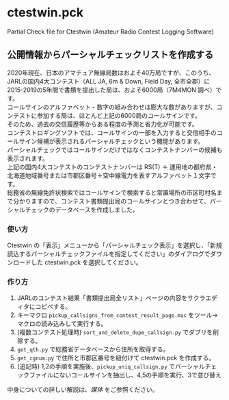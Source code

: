 # ctestwin.pck
Partial Check file for Ctestwin (Amateur Radio Contest Logging Software)

## 公開情報からパーシャルチェックリストを作成する

2020年現在、日本のアマチュア無線局数はおよそ40万局ですが、このうち、JARLの国内4大コンテスト（ALL JA, 6m & Down, Field Day, 全市全郡）に 2015-2019の5年間で書類を提出した局は、およそ6000局（7M4MON 調べ）です。  
コールサインのアルファベット・数字の組み合わせは膨大な数がありますが、コンテストに参加する局は、ほとんど上記の6000局のコールサインです。  
そのため、過去の交信履歴等からある程度の予測と省力化が可能です。  
コンテストロギングソフトでは、コールサインの一部を入力すると交信相手のコールサイン候補が表示されるパーシャルチェックという機能があります。  
パーシャルチェックではコールサインだけではなくコンテストナンバーの候補も表示されます。  
上記の国内4大コンテストのコンテストナンバーは RS(T) ＋ 運用地の都府県・北海道地域番号または市郡区番号＋空中線電力を表すアルファベット１文字です。  
総務省の無線免許状検索ではコールサインで検索すると常置場所の市区町村名まで分かりますので、コンテスト書類提出局のコールサインとつき合わせて、パーシャルチェックのデータベースを作成しました。

### 使い方
Ctestwin の「表示」メニューから「パーシャルチェック表示」を選択し、「新規読込するパーシャルチェックファイルを指定してください」のダイアログでダウンロードした ctestwin.pck を選択してください。

### 作り方
1. JARLのコンテスト結果「書類提出局全リスト」ページの内容をサクラエディタにコピペする。
1. キーマクロ `pickup_callsigns_from_contest_result_page.mac` をツール→マクロの読み込みして実行する。
1. (複数コンテスト処理時)  `sort_and_delete_dupe_callsign.py` でダブリを削除する。
1. `get_qth.py` で総務省データベースから住所を取得する。
1. `get_cgnum.py` で住所と市郡区番号を紐付けて ctestwin.pck を作成する。
1. (追記時) 1,2の手順を実施後、`pickup_uniq_callsign.py` でパーシャルチェックファイルにないコールサインを抽出し、4,5の手順を実行、3で並び替え

中身についての詳しい解説は、*媒体* をご参照ください。

